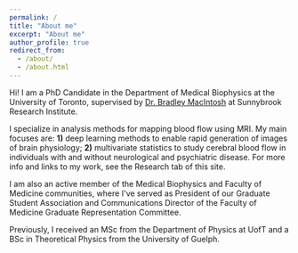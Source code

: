 ```yaml
---
permalink: /
title: "About me"
excerpt: "About me"
author_profile: true
redirect_from: 
  - /about/
  - /about.html
---
```


Hi! I am a PhD Candidate in the Department of Medical Biophysics at the University of Toronto, supervised by [Dr. Bradley MacIntosh](https://sunnybrook.ca/research/team/member.asp?t=12&m=396&page=172) at Sunnybrook Research Institute. 

I specialize in analysis methods for mapping blood flow using MRI. My main focuses are: <b>1)</b> deep learning methods to enable rapid generation of images of brain physiology; <b>2)</b> multivariate statistics to study cerebral blood flow in individuals with and without neurological and psychiatric disease. For more info and links to my work, see the Research tab of this site.

I am also an active member of the Medical Biophysics and Faculty of Medicine communities, where I've served as President of our Graduate Student Association and Communications Director of the Faculty of Medicine Graduate Representation Committee. 

Previously, I received an MSc from the Department of Physics at UofT and a BSc in Theoretical Physics from the University of Guelph.
